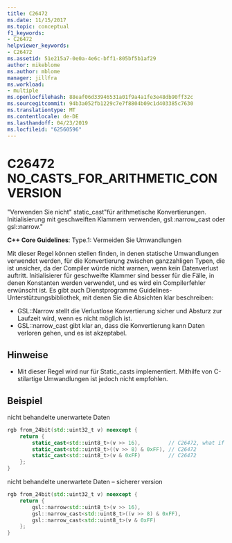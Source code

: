 ```yaml
---
title: C26472
ms.date: 11/15/2017
ms.topic: conceptual
f1_keywords:
- C26472
helpviewer_keywords:
- C26472
ms.assetid: 51e215a7-0e0a-4e6c-bff1-805bf5b1af29
author: mikeblome
ms.author: mblome
manager: jillfra
ms.workload:
- multiple
ms.openlocfilehash: 88eaf06d33946531a01f9a4a1fe3e48db90ff32c
ms.sourcegitcommit: 94b3a052fb1229c7e7f8804b09c1d403385c7630
ms.translationtype: MT
ms.contentlocale: de-DE
ms.lasthandoff: 04/23/2019
ms.locfileid: "62560596"
---
```

# <a name="c26472-nocastsforarithmeticconversion"></a>C26472 NO_CASTS_FOR_ARITHMETIC_CONVERSION

"Verwenden Sie nicht" static_cast"für arithmetische Konvertierungen. Initialisierung mit geschweiften Klammern verwenden, gsl::narrow_cast oder gsl::narrow."

**C++ Core Guidelines**: Type.1: Vermeiden Sie Umwandlungen

Mit dieser Regel können stellen finden, in denen statische Umwandlungen verwendet werden, für die Konvertierung zwischen ganzzahligen Typen, die ist unsicher, da der Compiler würde nicht warnen, wenn kein Datenverlust auftritt. Initialisierer für geschweifte Klammer sind besser für die Fälle, in denen Konstanten werden verwendet, und es wird ein Compilerfehler erwünscht ist. Es gibt auch Dienstprogramme Guidelines-Unterstützungsbibliothek, mit denen Sie die Absichten klar beschreiben:
- GSL::Narrow stellt die Verlustlose Konvertierung sicher und Absturz zur Laufzeit wird, wenn es nicht möglich ist.
- GSL::narrow_cast gibt klar an, dass die Konvertierung kann Daten verloren gehen, und es ist akzeptabel.

## <a name="remarks"></a>Hinweise

- Mit dieser Regel wird nur für Static_casts implementiert. Mithilfe von C-stilartige Umwandlungen ist jedoch nicht empfohlen.

## <a name="example"></a>Beispiel

nicht behandelte unerwartete Daten

```cpp
rgb from_24bit(std::uint32_t v) noexcept {
    return {
        static_cast<std::uint8_t>(v >> 16),         // C26472, what if top byte is non-zero?
        static_cast<std::uint8_t>((v >> 8) & 0xFF), // C26472
        static_cast<std::uint8_t>(v & 0xFF)         // C26472
    };
}
```

nicht behandelte unerwartete Daten – sicherer version

```cpp
rgb from_24bit(std::uint32_t v) noexcept {
    return {
        gsl::narrow<std::uint8_t>(v >> 16),
        gsl::narrow_cast<std::uint8_t>((v >> 8) & 0xFF),
        gsl::narrow_cast<std::uint8_t>(v & 0xFF)
    };
}
```
